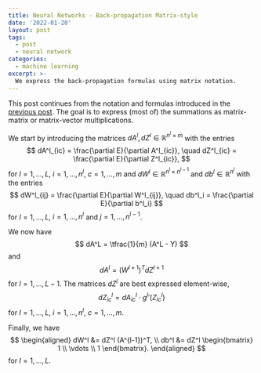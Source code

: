 ```yaml
---
title: Neural Networks - Back-propagation Matrix-style
date: '2022-01-20'
layout: post
tags:
  - post
  - neural network
categories:
  - machine learning
excerpt: >-
  We express the back-propagation formulas using matrix notation.
---
```

This post continues from the notation and formulas introduced in the
[previous post](/blog/2023/01/neural-networks-06-back-propagation-derivation).
The goal is to express (most of) the summations as matrix-matrix or
matrix-vector multiplications.

We start by introducing the matrices $dA^l, dZ^l \in \mathbb{R}^{n^l \times m}$
with the entries
$$
dA^l_{ic} = \frac{\partial E}{\partial A^l_{ic}}, \quad
dZ^l_{ic} = \frac{\partial E}{\partial Z^l_{ic}},
$$
for $l=1,\ldots,L$, $i=1,\ldots,n^l$, $c=1,\ldots,m$ and $dW^l \in \mathbb{R}^{n^l \times n^{l-1}}$
and $db^l \in \mathbb{R}^{n^l}$ with the entries
$$
dW^l_{ij} = \frac{\partial E}{\partial W^l_{ij}}, \quad
db^l_i = \frac{\partial E}{\partial b^l_i}
$$
for $l=1,\ldots,L$, $i=1,\ldots,n^l$ and $j=1,\ldots,n^{l-1}$.

We now have
$$
dA^L = \tfrac{1}{m} (A^L - Y)
$$
and
$$
dA^l = (W^{l+1})^T dZ^{l+1}
$$
for $l=1,\ldots,L-1$. The matrices $dZ^l$ are best expressed element-wise,
$$
dZ^l_{ic} = dA^l_{ic} \cdot {g^l}'(Z^l_{ic})
$$
for $l=1,\ldots,L$, $i=1,\ldots,n^l$, $c=1,\ldots,m$.

Finally, we have
$$
\begin{aligned}
dW^l &= dZ^l (A^{l-1})^T, \\
db^l &= dZ^l \begin{bmatrix}
1 \\
\vdots \\
1
\end{bmatrix}.
\end{aligned}
$$
for $l=1,\ldots,L$.
